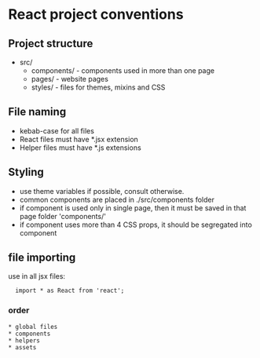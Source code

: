 # React project conventions

## Project structure
  * src/
    * components/ - components used in more than one page
    * pages/ - website pages
    * styles/ - files for themes, mixins and CSS

## File naming
  * kebab-case for all files
  * React files must have *.jsx extension
  * Helper files must have *.js extensions

## Styling
  * use theme variables if possible, consult otherwise.
  * common components are placed in ./src/components folder
  * if component is used only in single page, then it must be saved in that page folder 'components/'
  * if component uses more than 4 CSS props, it should be segregated into component

## file importing
  use in all jsx files:
```
  import * as React from 'react';
```
  ### order
    * global files
    * components
    * helpers
    * assets
